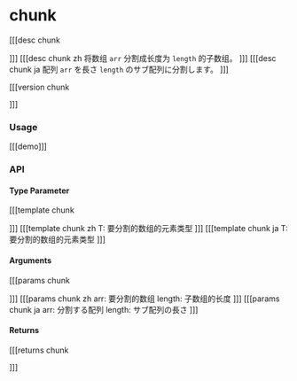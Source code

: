 # chunk
[[[desc chunk
  
]]]
[[[desc chunk zh
  将数组 `arr` 分割成长度为 `length` 的子数组。
]]]
[[[desc chunk ja
  配列 `arr` を長さ `length` のサブ配列に分割します。
]]]

[[[version chunk
  
]]]

### Usage

[[[demo]]]


### API

#### Type Parameter

[[[template chunk

]]]
[[[template chunk zh
T: 要分割的数组的元素类型
]]]
[[[template chunk ja
T: 要分割的数组的元素类型
]]]

#### Arguments

[[[params chunk

]]]
[[[params chunk zh
arr: 要分割的数组
length: 子数组的长度
]]]
[[[params chunk ja
arr: 分割する配列
length: サブ配列の長さ
]]]

#### Returns

[[[returns chunk

]]]
